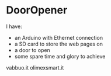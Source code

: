 # DoorOpener
I have:
+ an Arduino with Ethernet connection
+ a SD card to store the web pages on
+ a door to open
+ some spare time and glory to achieve

vabbuo.it
olimexsmart.it